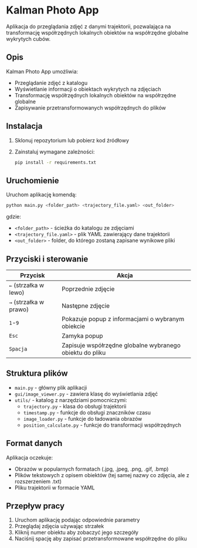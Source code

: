# Kalman Photo App

Aplikacja do przeglądania zdjęć z danymi trajektorii, pozwalająca na transformację współrzędnych lokalnych obiektów na współrzędne globalne wykrytych cubów.

## Opis

Kalman Photo App umożliwia:
- Przeglądanie zdjęć z katalogu
- Wyświetlanie informacji o obiektach wykrytych na zdjęciach
- Transformację współrzędnych lokalnych obiektów na współrzędne globalne
- Zapisywanie przetransformowanych współrzędnych do plików

## Instalacja

1. Sklonuj repozytorium lub pobierz kod źródłowy

2. Zainstaluj wymagane zależności:
    ```bash
    pip install -r requirements.txt
    ```

## Uruchomienie

Uruchom aplikację komendą:

```bash
python main.py <folder_path> <trajectory_file.yaml> <out_folder>
```

gdzie:
- `<folder_path>` - ścieżka do katalogu ze zdjęciami
- `<trajectory_file.yaml>` - plik YAML zawierający dane trajektorii
- `<out_folder>` - folder, do którego zostaną zapisane wynikowe pliki

## Przyciski i sterowanie

| Przycisk | Akcja |
|----------|-------|
| `←` (strzałka w lewo) | Poprzednie zdjęcie |
| `→` (strzałka w prawo) | Następne zdjęcie |
| `1`-`9` | Pokazuje popup z informacjami o wybranym obiekcie |
| `Esc` | Zamyka popup |
| `Spacja` | Zapisuje współrzędne globalne wybranego obiektu do pliku |

## Struktura plików

- `main.py` - główny plik aplikacji
- `gui/image_viewer.py` - zawiera klasę do wyświetlania zdjęć
- `utils/` - katalog z narzędziami pomocniczymi:
  - `trajectory.py` - klasa do obsługi trajektorii
  - `timestamp.py` - funkcje do obsługi znaczników czasu
  - `image_loader.py` - funkcje do ładowania obrazów
  - `position_calculate.py` - funkcje do transformacji współrzędnych

## Format danych

Aplikacja oczekuje:
- Obrazów w popularnych formatach (.jpg, .jpeg, .png, .gif, .bmp)
- Plików tekstowych z opisem obiektów (tej samej nazwy co zdjęcia, ale z rozszerzeniem .txt)
- Pliku trajektorii w formacie YAML

## Przepływ pracy

1. Uruchom aplikację podając odpowiednie parametry
2. Przeglądaj zdjęcia używając strzałek
3. Kliknij numer obiektu aby zobaczyć jego szczegóły
4. Naciśnij spację aby zapisać przetransformowane współrzędne do pliku